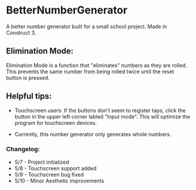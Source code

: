 # BetterNumberGenerator
 A better number generator built for a small school project. Made in Construct 3.

## Elimination Mode:
 Elimination Mode is a function that "eliminates" numbers as they are rolled.
 This prevents the same number from being rolled twice until the reset button is pressed.

## Helpful tips:

* Touchscreen users: If the buttons don't seem to register taps, click the button in the upper left corner labled "Input mode".
This will optimize the program for touchscreen devices.

* Currently, this number generator only generates whole numbers.

### Changelog:
* 5/7 - Project initialized
* 5/8 - Touchscreen support added
* 5/9 - Touchscreen bug fixed
* 5/10 - Minor Aesthetic improvements

